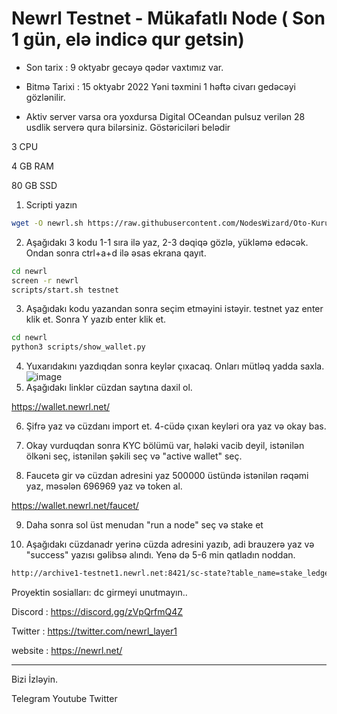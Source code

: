 # Newrl Testnet -  Mükafatlı Node  ( Son 1 gün, elə indicə qur getsin) 

* Son tarix : 9  oktyabr gecəyə qədər vaxtımız var. 

* Bitmə Tarixi : 15 oktyabr 2022 Yəni təxmini 1 həftə civarı gedəcəyi gözlənilir.
* Aktiv server varsa ora yoxdursa Digital OCeandan pulsuz verilən 28 usdlik serverə qura bilərsiniz. Göstəriciləri belədir

3 CPU

4 GB RAM

80 GB SSD

1. Scripti yazın
```bash
wget -O newrl.sh https://raw.githubusercontent.com/NodesWizard/Oto-Kurulumlar/main/newrl.sh && chmod +x newrl.sh && ./newrl.sh
```

2. Aşağıdakı 3 kodu 1-1 sıra ilə yaz, 2-3 dəqiqə gözlə, yükləmə edəcək. Ondan sonra ctrl+a+d ilə əsas ekrana qayıt. 
```bash
cd newrl
screen -r newrl
scripts/start.sh testnet
```
3. Aşağıdakı kodu yazandan sonra seçim etməyini istəyir. testnet yaz enter klik et. Sonra Y yazıb enter klik et.
```bash
cd newrl
python3 scripts/show_wallet.py
```
4. Yuxarıdakını yazdıqdan sonra keylər çıxacaq. Onları mütləq yadda saxla. 
![image](https://user-images.githubusercontent.com/65338121/194706724-9e219903-cd5d-42ef-ace5-9850955199f9.png)
5. Aşağıdakı linklər cüzdan saytına daxil ol.

https://wallet.newrl.net/

6. Şifrə yaz və cüzdanı import et. 4-cüdə çıxan keyləri ora yaz və okay bas. 

7. Okay vurduqdan sonra KYC bölümü var, hələki vacib deyil, istənilən ölkəni seç, istənilən şəkili seç və "active wallet" seç. 

8. Faucetə gir və cüzdan adresini yaz 500000 üstündə istənilən rəqəmi yaz, məsələn 696969 yaz və token al.

https://wallet.newrl.net/faucet/

9. Daha sonra sol üst menudan "run a node" seç və stake et 

10. Aşağıdakı cüzdanadr yerinə cüzda adresini yazıb, adi brauzerə yaz və "success" yazısı gəlibsə alındı. Yenə də 5-6 min qatladın noddan. 
```bash
http://archive1-testnet1.newrl.net:8421/sc-state?table_name=stake_ledger&contract_address=ct1111111111111111111111111111111111111115&unique_column=wallet_address&unique_value=CUZDANadr
```

Proyektin sosialları: 
dc girmeyi unutmayın..

Discord : https://discord.gg/zVpQrfmQ4Z

Twitter : https://twitter.com/newrl_layer1

website : https://newrl.net/

-----------------------------------------------------------------------------------------------------------------------

Bizi İzləyin.

Telegram Youtube Twitter

